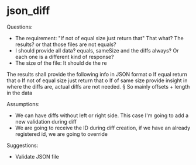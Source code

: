 # json_diff

Questions:
- The requirement: "If not of equal size just return that" That what? The results? or that those files are not equals?
- I should provide all data? equals, sameSize and the diffs always? Or each one is a different kind of response?
- The size of the file: It should de the re

The results shall provide the following info in JSON format
o If equal return that
o If not of equal size just return that
o If of same size provide insight in where the diffs are, actual diffs are not needed.
§ So mainly offsets + length in the data


Assumptions:
- We can have diffs without left or right side. This case I'm going to add a new validation during diff
- We are going to receive the ID during diff creation, if we have an already registered id, we are going to override 


Suggestions:
- Validate JSON file
